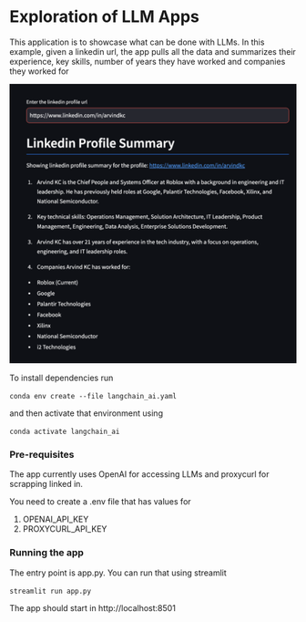 # Exploration of LLM Apps

This application is to showcase what can be done with LLMs. In this example, given a linkedin url, the app pulls all the data and summarizes their experience, key skills, number of years they have worked and companies they worked for

![alt text](image.png)

To install dependencies run

`conda env create --file langchain_ai.yaml`

and then activate that environment using

`conda activate langchain_ai`

### Pre-requisites

The app currently uses OpenAI for accessing LLMs and proxycurl for scrapping linked in.

You need to create a .env file that has values for

1. OPENAI_API_KEY
2. PROXYCURL_API_KEY

### Running the app

The entry point is app.py. You can run that using streamlit

`streamlit run app.py`

The app should start in http://localhost:8501
